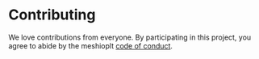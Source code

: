 # Contributing

We love contributions from everyone.
By participating in this project,
you agree to abide by the meshioplt [code of conduct].

  [code of conduct]: CODE_OF_CONDUCT.md
